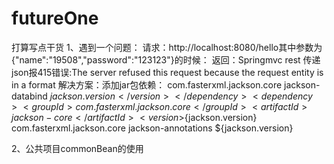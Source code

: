 # futureOne
打算写点干货
1、遇到一个问题：
请求：http://localhost:8080/hello其中参数为{"name":"19508","password":"123123"}的时候：
返回：Springmvc rest 传递json报415错误:The server refused this request because the request entity is in a format
解决方案：添加jar包依赖：
    <dependency>
      <groupId>com.fasterxml.jackson.core</groupId>
      <artifactId>jackson-databind</artifactId>
      <version>${jackson.version}</version>
    </dependency>
    <dependency>
      <groupId>com.fasterxml.jackson.core</groupId>
      <artifactId>jackson-core</artifactId>
      <version>${jackson.version}</version>
    </dependency>
    <dependency>
      <groupId>com.fasterxml.jackson.core</groupId>
      <artifactId>jackson-annotations</artifactId>
      <version>${jackson.version}</version>
    </dependency>

2、公共项目commonBean的使用    